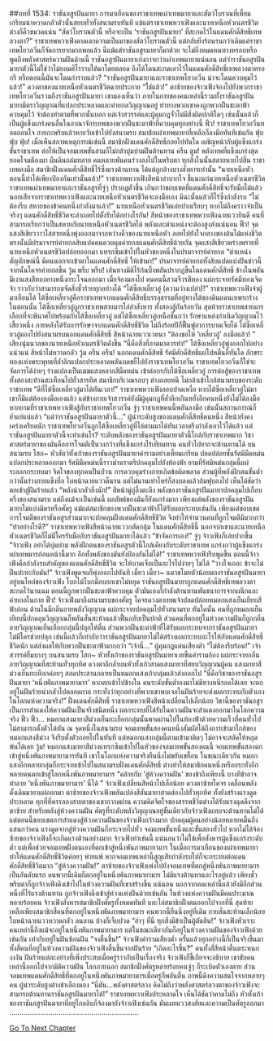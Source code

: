 ##บทที่ 1534: ราชันอสูรฝันมายา
การมาเยือนของราชาเทพเผ่าเทพมายาและสัตว์โบราณที่เหี้ยมเกรียมน่าหวาดกลัวตัวนั้นสยบทั่วทั้งสนามรบทันที
แม้แต่ราชาเทพหวาเฟิงและนายเหนือหัวเนตรชีวิตต่างก็คิ้วขมวดแน่น
“สัตว์โบราณตัวนี้ หรือจะเป็น ‘ราชันอสูรฝันมายา’ ที่สะกดไว้ในแดนศักดิ์สิทธิ์เทพลวงตา?”
ราชาเทพหวาเฟิงคาดเดาความเป็นมาของสัตว์โบราณตัวนี้ แต่กลับยิ่งร้อนรนกว่าเดิมแค่ราชาเทพโยวอวิ๋นก็จัดการยากมากพอแล้ว นี่แม้แต่ราชันอสูรมายาก็มาด้วย จะไม่ยิ่งหมดหนทางหรอกหรือ
พูดถึงพลังศาสตร์ความฝันด้านนี้ ราชันอสูรฝันมายาเก่งกาจกว่าเผ่าเทพมายาแน่นอน
แต่ว่าราชันอสูรฝันมายาตัวนี้ไม่ใช่ว่าไม่ยอมศิโรราบให้มาโดยตลอด ถึงได้โดนสะกดเอาไว้ในแดนศักดิ์สิทธิ์เทพลวงตาหรอกรึ หรือตอนนี้มันจะโดนกำราบแล้ว?
“ราชันอสูรฝันมายาและราชาเทพโยวอวิ๋น น่าจะโดนควบคุมไว้แล้ว!”
ดวงตาของนายเหนือหัวเนตรชีวิตฉายประกาย
“ใช่แล้ว!”
ตาซ้ายของจ้าวเฟิงจ้องไปยังพวกราชาเทพโยวอวิ๋นรวมถึงราชันอสูรฝันมายา
เขามองเห็นว่า ภายในกายของคนเหล่านี้รวมทั้งราชันอสูรฝันมายามีตราวิญญาณที่แปลกประหลาดและค่ายกลวิญญาณอยู่
ท่าทางพวกเขาคงถูกพวกฝืนชะตาฟ้าควบคุมไว้ จำต้องทำตามที่พวกนั้นบอก
แต่เจ้าสวรรค์และผู้คุมกฎจั่วไม่มีสิ่งผิดปกติใดๆ
เช่นนั้นแล้วก็เป็นผู้แข็งแกร่งคนอื่นในอาณาจักรเทพของพวกฝืนชะตาฟ้าที่ควบคุมทุกอย่างนี้
ฟิ้ว!
ราชาเทพโยวอวิ๋นทอดถอนใจ กายกะพริบแล้วหายวับเข้าไปยังสนามรบ
สมาชิกเผ่าเทพมายาที่เหลือก็ลงมือทันทีเช่นกัน
ฟุ่บ ฟุ่บ ฟุ่บ!
เมื่อเห็นสภาพเหตุการณ์เช่นนี้ สมาชิกฝั่งแดนศักดิ์สิทธิ์ถอยไปทันใด
เผชิญหน้ากับผู้แข็งแกร่งขั้นราชาเทพ ต่อให้เป็นจอมเทพขั้นสามก็ไม่กล้าบุ่มบ่ามฝืนต้านทาน
ครืน ตูม!
พลังเทพที่แข็งแกร่งสุดยอดโจมตีลงมา
ผืนดินถล่มทลาย คนหลายพันคนร่วงลงไปในพริบตา ทุกสิ่งในนั้นสลายหายไปสิ้น
ราชาเทพลงมือ สมาชิกฝั่งแดนศักดิ์สิทธิ์ไร้ซึ่งแรงต้านทาน ได้แต่ถูกล้างบางสังหารเท่านั้น
“นายเหนือหัว ตอนนี้ทำได้เพียงป้องกันเท่านั้นแล้ว!”
ราชาเทพหวาเฟิงสีหน้าลำบากใจ ชี้แนะแก่นายเหนือหัวเนตรชีวิต
ราชาเทพเผ่าเทพมายาและราชันอสูรที่จู่ๆ ปรากฏตัวขึ้น เกินกว่าขอบเขตที่แดนศักดิ์สิทธิ์จะรับมือได้แล้ว นอกเสียจากราชาเทพหวาเฟิงและนายเหนือหัวเนตรชีวิตจะลงมือเอง มิฉะนั้นแล้วก็ไร้ซึ่งกำลังรบ
“ไม่ต้องรีบ สหายของข้าคนหนึ่งกำลังมาแล้ว!”
นายเหนือหัวเนตรชีวิตเอ่ยปากเรียบๆ
หากไม่ถึงคราวจำเป็นจริงๆ แดนศักดิ์สิทธิ์ชีวิตจะล่าถอยไปตั้งรับได้อย่างไรกัน!
สีหน้าของราชาเทพหวาเฟิงฉายแววยินดี คนที่สามารถเรียกว่าเป็นสหายกับนายเหนือหัวเนตรชีวิตได้ พลังและตำแหน่งจะต้องสูงส่งแน่นอน
ฟิ้ว!
จุดแสงสีเขียววาวใสสายหนึ่งพุ่งออกมาจากหว่างคิ้วของนายเหนือหัว ลอยไปยังใจกลางของต้นไม้แห่งชีวิต
ตรงนั้นมีปรมาจารย์ค่ายกลสิบแปดคนควบคุมค่ายกลแดนศักดิ์สิทธิ์ด้วยกัน
จุดแสงสีเขียวพร่างพรายที่นายเหนือหัวเนตรชีวิตปล่อยออกมา แทรกซึมเข้าไปในหัวของหนึ่งในปรมาจารย์ค่ายกล
“ตำแหน่งสัญลักษณ์นี้ มีคนนอกจะเข้ามาในแดนศักดิ์สิทธิ์ ให้เข้ามา!”
ปรมาจารย์ค่ายกลทั้งสิบแปดแบ่งปันข่าวนี้ จากนั้นโคจรค่ายกลขึ้น
วู้ม พรึ่บ พรึ่บ!
เส้นทางมิติไร้ก้นบึ้งพลันปรากฏขึ้นในแดนศักดิ์สิทธิ์ ข้างในพลันมีเงาแสงสีทองทางหนึ่งกระโจนออกมา
เมื่อจ้องมองไป คนคนนี้สวมจีวรสีทอง แผ่กระจายรัศมีทองเจิดจ้า ราวกับว่าสามารถขจัดสิ่งชั่วร้ายทุกอย่างได้
“ไต้ซือเหลี่ยวอู๋ (ความว่างเปล่า)!”
ราชาเทพหวาเฟิงจำผู้มาเยือนได้
ไต้ซือเหลี่ยวอู๋คือราชาเทพจากแดนศักดิ์สิทธิ์บรรลุธรรมที่อยู่ทางใต้ของดินแดนเทพรกร้าง
ในตอนนั้น ไต้ซือเหลี่ยวอู๋ถูกราชาเทพสายมารไล่ล่าสังหาร ทั้งสองสู้กันร้อยวัน สุดท้ายราชาเทพสายมารเลือกที่จะพินาศไปพร้อมกับไต้ซือเหลี่ยวอู๋
แต่ไต้ซือเหลี่ยวอู๋เหนือชั้นกว่า รักษาแหล่งกำเนิดวิญญาณไว้เสี้ยวหนึ่ง ภายหลังได้รับการรักษาจากแดนศักดิ์สิทธิ์ชีวิต ไม่ถึงร้อยปีก็ฟื้นฟูอาการบาดเจ็บได้
ไต้ซือเหลี่ยวอู๋มองไปยังสนามรบนอกแดนศักดิ์สิทธิ์ สีหน้าฉายแววเวทนา
“ต้องขอให้ ‘เหลี่ยวอู๋’ ลงมือแล้ว! ”
เสียงนุ่มนวลของนายเหนือหัวเนตรชีวิตดังขึ้น
“นี่คือสิ่งที่อาตมาควรทำ!”
ไต้ซือเหลี่ยวอู๋พุ่งออกไปอย่างแน่วแน่ สีหน้าไม่หวาดกลัว
วู้ม ครืน ครืน!
นอกแดนศักดิ์สิทธิ์ รัศมีศักดิ์สิทธิ์แผ่ไปหมื่นลี้ทันใด อักขระทองแห่งพระพุทธที่ล้ำลึกแปลกประหลาดพลันบดขยี้ไปยังราชาเทพโยวอวิ๋น
ราชาเทพโยวอวิ๋นก็ใช่จะจัดการได้ง่ายๆ ร่างแปลงเป็นเมฆแสงหลากสีมืดหม่น เข้าต่อกรกับไต้ซือเหลี่ยวอู๋
การต่อสู้ของราชาเทพทั้งสองสะท้านสะเทือนไปทั่วสารทิศ
สมาชิกบริเวณรอบๆ ต่างถอยหนี ไม่กล้าเข้าใกล้สนามรบของระดับราชาเทพ
“ดีที่ไต้ซือเหลี่ยวอู๋มาได้ทันเวลา!”
ราชาเทพหวาเฟิงลอบปาดเหงื่อ
หากไต้ซือเหลี่ยวอู๋ไม่มา เขาก็มีแต่ต้องลงมือเองแล้ว
แต่ข้างกายเจ้าสวรรค์ยังมีผู้คุมกฎที่ล้ำลึกเกินหยั่งอีกคนหนึ่งยังไม่ได้ลงมือ
หากยามที่ราชาเทพหวาเฟิงสู้กับราชาเทพโยวอวิ๋น จู่ๆ ราชาเทพคนนี้พลันลงมือ เช่นนั้นสถานการณ์ก็ย่ำแย่แน่แล้ว
“แต่ว่าราชันอสูรฝันมายาตัวนี้...”
ผู้นำระดับสูงของแดนศักดิ์สิทธิ์คนหนึ่ง สีหน้ายังคงเคร่งเครียดนัก
ราชาเทพโยวอวิ๋นถูกไต้ซือเหลี่ยวอู๋ที่ไล่ตามมาได้ทันเวลาตรึงกำลังเอาไว้ได้แล้ว แต่ราชันอสูรฝันมายาตัวนี้จะทำเช่นไร?
ระดับพลังของราชันอสูรฝันมายาตัวนี้ใกล้กับราชาเทพมาก วิชาศาสตร์มายาของมันคือการโจมตีเป็นวงกว้างที่แข็งแกร่งไร้เทียมทาน คนทั่วไปยากจะต้านทานได้
บนสนามรบ
โฮก~
หัวสัตว์ทั้งเก้าของราชันอสูรฝันมายาคำรามอย่างเหี้ยมเกรียม ปลดปล่อยชั้นรัศมีมืดหม่นแปลกประหลาดออกมา
รัศมีมืดหม่นนี้ราวม่านราตรีปกคลุมไปยังท้องฟ้า
ยามที่รัศมีหม่นกลุ่มนี้แผ่ระลอกกระทบมา จิตใจของทุกคนปั่นป่วน การควบคุมร่างกายเกิดข้อผิดพลาด
ส่วนผู้ที่พลังฝึกตนขั้นต่ำกว่านั้นร่างกายแข็งทื่อ ใบหน้าฉายแววดิ้นรน แต่ไม่นานเท่าไหร่ก็สงบลงแล้วล้มฟุบลงไป เห็นได้ชัดว่าตกเข้าสู่ฝันร้ายแล้ว
“พลังน่ากลัวยิ่งนัก!”
สีหน้ามู่กู่อึ้งตะลึง
พลังของราชันอสูรฝันมายาปกคลุมไปเกือบครึ่งของสนามรบ แต่ถึงแม้จะเป็นเช่นนี้ ผลลัพธ์ของมันก็ยังแกร่งมาก
เพียงแต่พลังของราชันอสูรฝันมายาไม่แบ่งมิตรหรือศัตรู
แม้แต่สมาชิกของพวกฝืนชะตาฟ้าก็ได้รับผลกระทบเช่นกัน
เพียงแต่ขอบเขตการโจมตีของราชันอสูรส่วนมากจะปกคลุมฝั่งแดนศักดิ์สิทธิ์ชีวิต จึงทำให้จำนวนคนที่ถูกโจมตีมีมากกว่า
“ทำอย่างไรดี?”
ราชาเทพหวาเฟิงสีหน้าฉายแววกลัดกลุ้ม
ในแดนศักดิ์สิทธิ์นี้ นอกจากเขาและนายเหนือหัวเนตรชีวิตก็ไม่มีใครรับมือกับราชันอสูรฝันมายาได้แล้ว
“ข้าจัดการเอง!”
จู่ๆ จ้าวเฟิงก็เอ่ยปากขึ้น
“จ้าวเฟิง อย่าได้บุ่มบ่าม พลังฝึกตนของราชันอสูรตัวนี้ใกล้เคียงกับระดับราชาเทพ แกร่งกว่าผู้แข็งแกร่งเผ่าเทพมารก่อนหน้านี้มาก อีกทั้งพลังของมันยังป้องกันไม่ได้!”
ราชาเทพหวาเฟิงรีบพูดขึ้น
ตอนนี้จ้าวเฟิงคือกำลังรบสำคัญของแดนศักดิ์สิทธิ์ชีวิต จะให้บาดเจ็บเป็นอะไรไปง่ายๆ ไม่ได้
“วางใจเถอะ ข้าจะไม่ฝืนปะทะกับมัน!”
จ้าวเฟิงพูดจบก็พุ่งออกไปทันที
เมี้ยว เมี้ยว~
แมวขโมยตัวน้อยมองราชันอสูรฝันมายาอยู่บนไหล่ของจ้าวเฟิง โบกไม้โบกมือบอกเขาไม่หยุด
ราชันอสูรฝันมายาถูกแดนศักดิ์สิทธิ์เทพลวงตาสะกดไว้นานนม ตอนนี้ถูกพวกฝืนชะตาฟ้าควบคุม ตัวมันเองก็กำลังต้านทานพันธนาการจากผนึกและค่ายกลในกาย
ฟิ้ว!
จ้าวเฟิงมาถึงสนามรบของศัตรู โคจรดวงตาเทพเจ้าปลดปล่อยหมอกแสงเย็นเยียบสีฟ้าอ่อน ด้านในมีกลิ่นอายพลังวิญญาณ แผ่กระจายปกคลุมไปทั่วสนามรบ
ทันใดนั้น คนที่ถูกหมอกเย็นเยียบนี้ปกคลุมวิญญาณก็พลันสั่นสะท้านแล้วฟื้นกลับเป็นปกติ
ส่วนคนที่ตกอยู่ในห้วงความฝันก็ถูกกลิ่นอายวิญญาณเย็นเยือกกลุ่มนี้ปลุกให้ตื่น
ส่วนพวกฝืนชะตาฟ้าที่ได้รับผลกระทบจากราชันอสูรฝันมายาไม่มีใครช่วยปลุก
เช่นนี้แล้วก็เท่ากับว่าราชันอสูรฝันมายาไม่ได้สร้างผลกระทบอะไรให้กับแดนศักดิ์สิทธิ์ชีวิตนัก แต่ส่งผลให้กับพวกฝืนชะตาฟ้ามากกว่า
“เจ้านี่…”
ผู้คุมกฎแค่นเสียงต่ำ
“ไม่ต้องรีบร้อน!”
เจ้าสวรรค์ยิ้มบางๆ
บนสนามรบ
โฮก~
หัวทั้งเก้าของราชันอสูรฝันมายาเงยขึ้นคำรามก้อง แผ่กระจายกลิ่นอายวิญญาณที่สะท้านทั่วทุกทิศ
ดวงตาลึกล้ำบนหัวทั้งเก้าสาดแสงมายาที่สยบวิญญาณผู้คน แสงมายาสีม่วงเย็นยะเยือกค่อยๆ สอดประสานกลายเป็นหมอกแสงเก้ากลุ่มแล้วส่งออกไป
“นี่คือวิชาของราชันอสูรฝันมายา ‘หนึ่งพันภาพมายามาร’ หากตกเข้าไปข้างใน คนระดับขั้นต่ำลงมาไม่มีทางหนีรอดได้เลย จะตกอยู่ในฝันร้ายน่ากลัวไปตลอดกาล กระทั่งว่าทุกอย่างที่พวกเขาพบเจอในฝันร้ายจะส่งผลกระทบกับตัวเองในโลกแห่งความจริง!”
ฝั่งแดนศักดิ์สิทธิ์ ราชาเทพหวาเฟิงสีหน้าเปลี่ยนไปเล็กน้อย
วิชานี้ของราชันอสูรเป็นการสำแดงให้ความฝันเป็นจริงชนิดหนึ่ง ผลกระทบที่ได้รับในความฝันจะสำแดงออกมาในโลกความจริง
ฟิ้ว ฟิ้ว…
หมอกแสงมายาสีม่วงเย็นยะเยือกกลุ่มนั้นพาดผ่านไปในท้องฟ้าด้วยความเร็วที่คนทั่วไปไม่สามารถตั้งตัวได้ทัน
ณ จุดหนึ่งในสนามรบ จอมเทพขั้นสองคนหนึ่งสัมผัสได้ถึงการเข้ามาใกล้ของหมอกแสงสีม่วง จึงรีบตั้งตัวถอยไปในทันที
แต่หมอกแสงกลุ่มนี้ตามเข้ามาติดๆ ไม่อาจจะสลัดให้หลุดพ้นได้เลย
วู้ม!
หมอกแสงมายาสีม่วงแทรกซึมเข้าไปในหัวของจอมเทพขั้นสองคนนี้
จอมเทพขั้นสองตกเข้าสู่หนึ่งพันภาพมายามารทันที
เขาในโลกแห่งความจริงยืนนิ่งไม่ขยับเขยื้อน
ในขณะเดียวกัน หมอกแสงอีกหลายกลุ่มก็กระจายเข้าไปในสนามรบฝั่งแดนศักดิ์สิทธิ์ ต่างทำให้สมาชิกคนหนึ่งหรือกระทั่งอีกหลายคนตกเข้าสู่โลกหนึ่งพันภาพมายามาร
“คล้ายกับ ‘สู่ห้วงความฝัน’ ของข้าถึงเพียงนี้ บางทีข้าอาจทำลาย ‘หนึ่งพันภาพมายามาร’ นี่ได้ ”
จ้าวเฟิงเปลี่ยนสีหน้าไปเล็กน้อย ดวงตาซ้ายโคจร
เคลื่อนพลังดั้งเดิมมายาแผ่ออกมา ตาซ้ายของจ้าวเฟิงพลันเปล่งสีสันมายาสาดส่องไปทั่วทุกทิศ ทั้งยังสร้างแรงดูดประหลาด
ทุกที่ที่ครรลองสายตาของเขากวาดผ่าน ความคิดจิตใจของสรรพชีวิตต่างได้รับแรงฉุดดึงจากตาซ้าย
สำหรับพลังสู่ห้วงความฝัน ศัตรูที่ระดับพลังวิญญาณอยู่ขั้นเดียวกับจ้าวเฟิงแทบจะต้านทานไม่ได้
แต่ตอนนี้ขอบเขตการสำแดงสู่ห้วงความฝันของจ้าวเฟิงกว้างมาก ปกคลุมผู้คนอย่างน้อยหลายหมื่นถึงแสนกว่าคน แรงดูดจากสู่ห้วงความฝันก็กระจายไปทั่ว จอมเทพขั้นหนึ่งและขั้นสองทั่วไป หากไม่ได้จ้องซ้ายของจ้าวเฟิงก็จะเกิดแรงต้านอย่างมาก
จ้าวเฟิงทำเช่นนี้ แน่นอนว่าไม่ใช่เพื่อสังหารผู้แข็งแกร่งระดับต่ำ แต่เพื่อช่วยจอมเทพฝั่งตนเองที่ตกเข้าสู่หนึ่งพันภาพมายามาร
ในเมื่อการมาเยือนของเผ่าเทพมายาทำให้แดนศักดิ์สิทธิ์ชีวิตค่อยๆ พ่ายแพ้ หากจอมเทพเหล่านี้สูญเสียกำลังรบไปก็จะกระทบต่อแดนศักดิ์สิทธิ์ชีวิตมาก
“สู่ห้วงความฝัน!”
ตาซ้ายของจ้าวเฟิงเพ่งไปยังจอมเทพที่ตกสู่หนึ่งพันภาพมายามารเป็นอันดับแรก
คนพวกนี้เดิมก็ตกอยู่ในหนึ่งพันภาพมายามาร ไม่มีแรงต้านทานอะไรอยู่แล้ว เพียงชั่วพริบตาก็ถูกจ้าวเฟิงดึงเข้าไปในห้วงความฝันที่เขาสร้างขึ้น
แน่นอน นอกจากคนเหล่านี้แล้วยังมีอีกส่วนหนึ่งที่ไร้แรงต้านทาน ถูกจ้าวเฟิงดึงเข้าสู่ห่วงแห่งฝันด้วยเช่นกัน
ในห้วงแห่งความฝันมีคนประมาณหลายร้อยคน
จ้าวเฟิงสังหารสมาชิกฝั่งศัตรูทั้งหมดทันที และไล่สมาชิกฝั่งตนออกไปจากที่นี่
สุดท้ายเหลือเพียงสมาชิกสี่คนที่ตกอยู่ในหนึ่งพันภาพมายามาร
คนพวกนี้ยืนนิ่งอยู่ที่เดิม กายสั่นสะท้านเล็กน้อย ใบหน้าฉายแววหวาดกลัว ลนลาน บ้างก็เจ็บปวด
“ฮ่าๆ ที่นี่ ทุกสิ่งมีข้าเป็นผู้ตัดสิน!”
จ้าวเฟิงหัวเราะ
คนเหล่านี้ถึงแม้จะอยู่ในหนึ่งพันภาพมายามาร แต่ในขณะเดียวกันก็อยู่ในห้วงความฝันของจ้าวเฟิงด้วยเช่นกัน เท่ากับอยู่ในฝันซ้อนฝัน
“จงตื่นขึ้น!”
จ้าวเฟิงคำรามเสียงต่ำ
ครั้นแล้วทุกอย่างนี้ก็เป็นจริงขึ้นมา
ทั้งสี่คนที่อยู่ในห้วงความฝันของจ้าวเฟิงตื่นขึ้นจากฝันร้าย
“เกิดอะไรขึ้น?”
คนทั้งสี่สีหน้าตื่นตระหนกงงงัน ฝันร้ายแต่ละอย่างที่เพิ่งประสบเมื่อครู่ราวกับเป็นเรื่องจริง
จ้าวเฟิงก็ขี้เกียจจะอธิบาย เขาขับคนเหล่านี้ออกไปจากมิติความฝัน
โลกภายนอก
สมาชิกฝั่งศัตรูหลายร้อยคนจู่ๆ ก็ระเบิดตัวเองตาย
ส่วนจอมเทพแดนศักดิ์สิทธิ์ที่ตกอยู่ในหนึ่งพันภาพมายามารเมื่อครู่ก็พลันตื่น
ภาพนี้ดึงความสนใจจากหลายๆ คน ผู้นำระดับสูงต่างชำเลืองมอง
“นี่มัน...พลังศาสตร์ลวง คิดไม่ถึงว่าพลังศาสตร์ลวงตาของจ้าวเฟิงจะสามารถต้านทานราชันอสูรฝันมายาได้!”
ราชาเทพหวาเฟิงประหลาดใจ เห็นได้ชัดว่าคาดไม่ถึง
หัวทั้งเก้าของราชันอสูรฝันมายาที่อยู่ไกลลิบก็จ้องมายังจ้าวเฟิงเช่นกัน มันเผยแววสงสัยและความเป็นศัตรูออกมา
………………………………………………………


[Go To Next Chapter]( ./391.md)